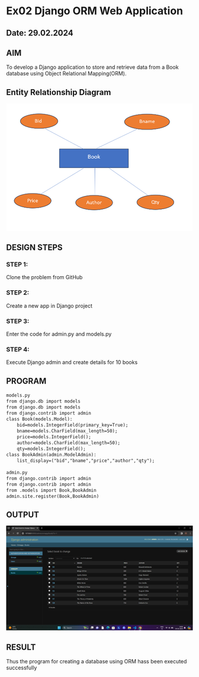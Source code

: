 # Ex02 Django ORM Web Application
## Date: 29.02.2024

## AIM
To develop a Django application to store and retrieve data from a Book database using Object Relational Mapping(ORM).

## Entity Relationship Diagram
![alt text](<Er exp2.png>)

## DESIGN STEPS

### STEP 1:
Clone the problem from GitHub

### STEP 2:
Create a new app in Django project

### STEP 3:
Enter the code for admin.py and models.py

### STEP 4:
Execute Django admin and create details for 10 books

## PROGRAM
```
models.py
from django.db import models
from django.db import models
from django.contrib import admin
class Book(models.Model):
	bid=models.IntegerField(primary_key=True);
	bname=models.CharField(max_length=50);
	price=models.IntegerField();
	author=models.CharField(max_length=50);
	qty=models.IntegerField();
class BookAdmin(admin.ModelAdmin):
	list_display=("bid","bname","price","author","qty");

admin.py
from django.contrib import admin
from django.contrib import admin
from .models import Book,BookAdmin
admin.site.register(Book,BookAdmin)
```

## OUTPUT
![alt text](<Output exp2.png>)

## RESULT
Thus the program for creating a database using ORM hass been executed successfully